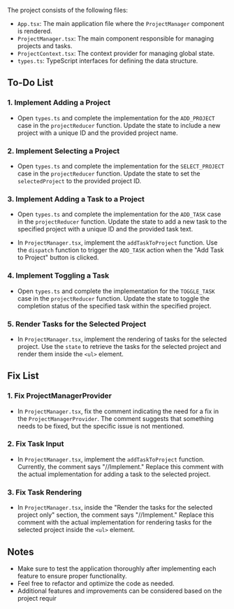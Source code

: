 
The project consists of the following files:

- `App.tsx`: The main application file where the `ProjectManager` component is rendered.
- `ProjectManager.tsx`: The main component responsible for managing projects and tasks.
- `ProjectContext.tsx`: The context provider for managing global state.
- `types.ts`: TypeScript interfaces for defining the data structure.

## To-Do List

### 1. Implement Adding a Project

- Open `types.ts` and complete the implementation for the `ADD_PROJECT` case in the `projectReducer` function. Update the state to include a new project with a unique ID and the provided project name.

### 2. Implement Selecting a Project

- Open `types.ts` and complete the implementation for the `SELECT_PROJECT` case in the `projectReducer` function. Update the state to set the `selectedProject` to the provided project ID.

### 3. Implement Adding a Task to a Project

- Open `types.ts` and complete the implementation for the `ADD_TASK` case in the `projectReducer` function. Update the state to add a new task to the specified project with a unique ID and the provided task text.

- In `ProjectManager.tsx`, implement the `addTaskToProject` function. Use the `dispatch` function to trigger the `ADD_TASK` action when the "Add Task to Project" button is clicked.

### 4. Implement Toggling a Task

- Open `types.ts` and complete the implementation for the `TOGGLE_TASK` case in the `projectReducer` function. Update the state to toggle the completion status of the specified task within the specified project.

### 5. Render Tasks for the Selected Project

- In `ProjectManager.tsx`, implement the rendering of tasks for the selected project. Use the `state` to retrieve the tasks for the selected project and render them inside the `<ul>` element.

## Fix List

### 1. Fix ProjectManagerProvider

- In `ProjectManager.tsx`, fix the comment indicating the need for a fix in the `ProjectManagerProvider`. The comment suggests that something needs to be fixed, but the specific issue is not mentioned.

### 2. Fix Task Input

- In `ProjectManager.tsx`, implement the `addTaskToProject` function. Currently, the comment says "//Implement." Replace this comment with the actual implementation for adding a task to the selected project.

### 3. Fix Task Rendering

- In `ProjectManager.tsx`, inside the "Render the tasks for the selected project only" section, the comment says "//Implement." Replace this comment with the actual implementation for rendering tasks for the selected project inside the `<ul>` element.

## Notes

- Make sure to test the application thoroughly after implementing each feature to ensure proper functionality.
- Feel free to refactor and optimize the code as needed.
- Additional features and improvements can be considered based on the project requir